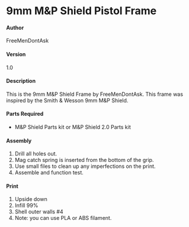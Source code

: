 # 9mm M&P Shield Pistol Frame

#### Author
FreeMenDontAsk

#### Version
1.0

#### Description 
This is the 9mm M&P Shield Frame by FreeMenDontAsk. This frame was inspired by the Smith & Wesson 9mm M&P Shield. 

#### Parts Required
* M&P Shield Parts kit or M&P Shield 2.0 Parts kit

#### Assembly
1. Drill all holes out.
2. Mag catch spring is inserted from the bottom of the grip.
3. Use small files to clean up any imperfections on the print.
4. Assemble and function test.

#### Print
1. Upside down
2. Infill 99%
3. Shell outer walls #4
4. Note: you can use PLA or ABS filament.

